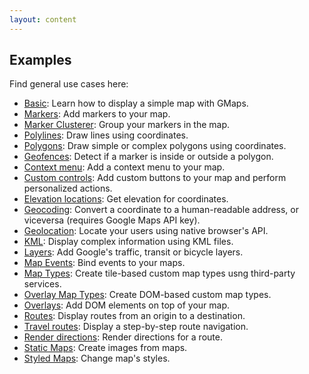 ```yaml
---
layout: content
---
```


## Examples

Find general use cases here:

* [Basic](/examples/basic.html): Learn how to display a simple map with GMaps.
* [Markers](/examples/markers.html): Add markers to your map.
* [Marker Clusterer](/examples/marker-clusterer.html): Group your markers in the map.
* [Polylines](/examples/polylines.html): Draw lines using coordinates.
* [Polygons](/examples/polygons.html): Draw simple or complex polygons using coordinates.
* [Geofences](/examples/geofences.html): Detect if a marker is inside or outside a polygon.
* [Context menu](/examples/context-menu.html): Add a context menu to your map.
* [Custom controls](/examples/custom-controls.html): Add custom buttons to your map and perform personalized actions.
* [Elevation locations](/examples/elevation-locations.html): Get elevation for coordinates.
* [Geocoding](/examples/geocoding.html): Convert a coordinate to a human-readable address, or viceversa (requires Google Maps API key).
* [Geolocation](/examples/geolocation.html): Locate your users using native browser's API.
* [KML](/examples/kml.html): Display complex information using KML files.
* [Layers](/examples/layers.html): Add Google's traffic, transit or bicycle layers.
* [Map Events](/examples/map-events.html): Bind events to your maps.
* [Map Types](/examples/map-types.html): Create tile-based custom map types usng third-party services.
* [Overlay Map Types](/examples/overlay-map-types.html): Create DOM-based custom map types.
* [Overlays](/examples/overlays.html): Add DOM elements on top of your map.
* [Routes](/examples/routes.html): Display routes from an origin to a destination.
* [Travel routes](/examples/travel-routes.html): Display a step-by-step route navigation.
* [Render directions](/examples/render-directions.html): Render directions for a route.
* [Static Maps](/examples/static-maps.html): Create images from maps.
* [Styled Maps](/examples/styled-maps.html): Change map's styles.

